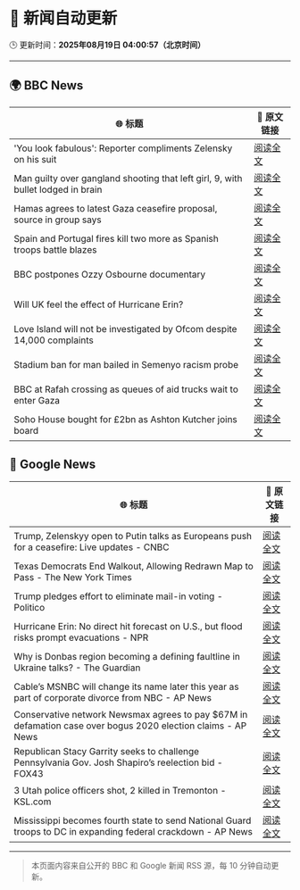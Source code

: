 # 🧠 新闻自动更新

🕒 更新时间：**2025年08月19日 04:00:57（北京时间）**

---

## 🌍 BBC News

| 🌐 标题 | 🔗 原文链接 |
|--------|-------------|
| 'You look fabulous': Reporter compliments Zelensky on his suit | [阅读全文](https://www.bbc.com/news/videos/c754xp344d0o?at_medium=RSS&at_campaign=rss) |
| Man guilty over gangland shooting that left girl, 9, with bullet lodged in brain | [阅读全文](https://www.bbc.com/news/articles/c939v7gejlpo?at_medium=RSS&at_campaign=rss) |
| Hamas agrees to latest Gaza ceasefire proposal, source in group says | [阅读全文](https://www.bbc.com/news/articles/ckgjye15zdlo?at_medium=RSS&at_campaign=rss) |
| Spain and Portugal fires kill two more as Spanish troops battle blazes | [阅读全文](https://www.bbc.com/news/articles/cz60y7npl32o?at_medium=RSS&at_campaign=rss) |
| BBC postpones Ozzy Osbourne documentary | [阅读全文](https://www.bbc.com/news/articles/cly41jzxxmpo?at_medium=RSS&at_campaign=rss) |
| Will UK feel the effect of Hurricane Erin? | [阅读全文](https://www.bbc.com/weather/articles/cg7jy3jk2e4o?at_medium=RSS&at_campaign=rss) |
| Love Island will not be investigated by Ofcom despite 14,000 complaints | [阅读全文](https://www.bbc.com/news/articles/cj4wlpvdzjyo?at_medium=RSS&at_campaign=rss) |
| Stadium ban for man bailed in Semenyo racism probe | [阅读全文](https://www.bbc.com/news/articles/clyvdp2n205o?at_medium=RSS&at_campaign=rss) |
| BBC at Rafah crossing as queues of aid trucks wait to enter Gaza | [阅读全文](https://www.bbc.com/news/videos/cev2nmwxe1po?at_medium=RSS&at_campaign=rss) |
| Soho House bought for £2bn as Ashton Kutcher joins board | [阅读全文](https://www.bbc.com/news/articles/ckgjy4d01jwo?at_medium=RSS&at_campaign=rss) |

## 📰 Google News

| 🌐 标题 | 🔗 原文链接 |
|--------|-------------|
| Trump, Zelenskyy open to Putin talks as Europeans push for a ceasefire: Live updates - CNBC | [阅读全文](https://news.google.com/rss/articles/CBMihgFBVV95cUxOdDBEbThzME51N29RWDNyVUx3WEJFMlhHbllpejFMUE1ydWlhNnE0a2stUGlWRmtVY29fbjhWNi1oMy1BLVpVc0Nwd0Y1YjZTX3BEa1lfYUZ6dFNKT2xmWDM2aXh6d3pQeTFROHp3ZVZzNE5JVlBQOUt1UVhxNjViZy1qZ1hRd9IBiwFBVV95cUxOSWZFRFVsV0g0TVEzdHRGTGp1RjJZeXpxWk0zUjFTRk8xX1pYWFMwOTJ3RTZkd0lYdFVJa0dXYlpwNGZ6QThZSEVnUzhFSThSWjRoblVkYTBqd0g1V2pQTmpWUHBuMzBwRWZpajJLZVpiYWI4MFhEY3BpU185djR4NUhCNjJRTm1JQ2JJ?oc=5) |
| Texas Democrats End Walkout, Allowing Redrawn Map to Pass - The New York Times | [阅读全文](https://news.google.com/rss/articles/CBMiggFBVV95cUxPMkhfa3NYeElrNzVMSXl2cGowNkdYQkVBV1RwSGxwLWlidENkQlNmLXZEN1MzTk5udThFdWowMVptUnVrMm5yNHNXMl9ZVndVVHdWRnhWV2pLNXJ4NmZYX1dVdlhlRVJpYjN1T0t1RllJRzVPTTRjX1V2bXdEODRGQ0Fn?oc=5) |
| Trump pledges effort to eliminate mail-in voting - Politico | [阅读全文](https://news.google.com/rss/articles/CBMihwFBVV95cUxPSnRFMXNwNzlLbXNJZTJjamVUQ0d1NGtOTXN6M3YxQlkxcWRDWFljb1dqOFNsZU5seWpEdkVnWFNnWnctZlcxSk5XSXZYUkdYTFJacjdlSVU4N2RqdG9IVWh2UXNtdUlwNVI2SDVSUmpXTk1GcnZMQ2F5VTBsREpLQlhyMU0tMXM?oc=5) |
| Hurricane Erin: No direct hit forecast on U.S., but flood risks prompt evacuations - NPR | [阅读全文](https://news.google.com/rss/articles/CBMinAFBVV95cUxNVk52T2FzM3laWllxajNIcnI0aDlTVU9tek95WkYtZE5OTFdEclJlMVBVeEZ3RFd5VkhZWXpnZjNnU1pIT2pqdDRSOXkyVzBQazBVc1JDLUh1WUFxNzFTbGZfeVNodTRiV3luTGJlRXNHM1NYZndIWWVwc0sxQldSN2FieENsbV9LbGJPcUFSMFkxbG0zOTZZZzNGUjg?oc=5) |
| Why is Donbas region becoming a defining faultline in Ukraine talks? - The Guardian | [阅读全文](https://news.google.com/rss/articles/CBMiqAFBVV95cUxQM2hzalRZU2U4RGdRcWJUYVBYVUhVeVZ4eFZULW1LcENXVkxZeUllZ005MnVqeTY3UHlEUExkZkFfbjJGZW1qTHRRWENRbVIxVWU4WTNvVk1BcndiMnVqd1JPbnlXazB2a00tT0cydENuLVJJWHVOa09VMUgyc0F1bk1CSEx3M1ZYZHZNWjBEdC1lWjdHUFlBWWYtYWRuUjVfaXJuT2p1OVc?oc=5) |
| Cable’s MSNBC will change its name later this year as part of corporate divorce from NBC - AP News | [阅读全文](https://news.google.com/rss/articles/CBMiiwFBVV95cUxOZmQzMkNERWFIN0F4UHViUlBxSm9xMUtRUkc0WDlmNmNYM2hSYm1oakJKdzRFMjRuWUxUblBYWnRTM3V0WmN3ZV8zdFNQUVNLUmlSTVNCUWhXWTZRLV9QYUxIM3lhS19veVQydUpfZkhabm81RC1RcDJfWVVTRkpLY21uNVZZQmw0X2Jn?oc=5) |
| Conservative network Newsmax agrees to pay $67M in defamation case over bogus 2020 election claims - AP News | [阅读全文](https://news.google.com/rss/articles/CBMiqAFBVV95cUxPSHVDUTNRb1NjMGFzLXNMSXp6aUNQSzRTVm4wRHVwczI1N1ZncmFRZkJ1SUQ3dnpMa2xQRkN2Z0YycUNtVGtIelI1eWZuMFptNXZDQnZMTmRORnRpdzRCMUxGandiZ1pjVXE5dnZyZzIyZ3hTZXQ3WWpsMEdWYUtOSHV4dXRJbXlucDNSYXdPcWwwWDJ3bzBjb21iajkzS0tFRDU0TU00RjY?oc=5) |
| Republican Stacy Garrity seeks to challenge Pennsylvania Gov. Josh Shapiro’s reelection bid - FOX43 | [阅读全文](https://news.google.com/rss/articles/CBMi_AFBVV95cUxOVzRFOG1iVkptY2NfRjRib3JxdlUtQzd4bXVaSDROZVRsNEt4RG1HaGNwUkxwZFV6NlNQd1E1eGNEdTc3WWN6VVhCRzU5aTliM3h0Z0NtVFJfM2lmaWZpemdHcHpOMjFuZ05qS0QxZ3hvRWhLb3lOZWFFT0hSVnRGNHpVQmEzS2FEeUVKMklJYkVkaktMS0hWbEZSbWFqekRPWTlzaFpKQnNOei1JY2NMeWZZY3ZtSDlXb29hUW1Rel9YNlJ4Ql9ORU1McjRCb3c1dDZQVldwMzh3aFp4UVdIZk1ZMWZoMFNyUkJoRnB1SmtWazdhbThndEdvd3E?oc=5) |
| 3 Utah police officers shot, 2 killed in Tremonton - KSL.com | [阅读全文](https://news.google.com/rss/articles/CBMijwFBVV95cUxNMDRpZTdsTFdEUlg5X3NmVXFFWVdDc3ZHZEd3NUhDWjZVNXFJeU5IcVotM3RlVUQxQ3FaRm8yMzRCTUR0Nk1FODlsMDdmRXFSZlgzYUxtR2VhSk9VMDk2N3pueFplRnl4YUxKeUFtNFRsR2pmWnNYRmNOdXZ5YldCZ0R1T1VMQV94Z2t6b3VrWQ?oc=5) |
| Mississippi becomes fourth state to send National Guard troops to DC in expanding federal crackdown - AP News | [阅读全文](https://news.google.com/rss/articles/CBMisgFBVV95cUxNY0d4MkdnZEs2bGVxVk92Z0tfWlpoMkE1MThIRWswREZSUk1fRTNyd2hjWTE0ZHNxblplRmt4R3NmYm9GTVpFdGx3ODlSeEwyOEdJNW1nN3V2TlNaZFdxaUs1endXendOeW41djVpbjFSbnhSTHo1cHJsaVN3ZVFpVTFJeDU1Nk1HSGZkMXkzdkE1MU9tS3V6dTBVdzFZNngwVnpMY1U0aWZVWWgwNVdNWk9B?oc=5) |

---
> 本页面内容来自公开的 BBC 和 Google 新闻 RSS 源，每 10 分钟自动更新。